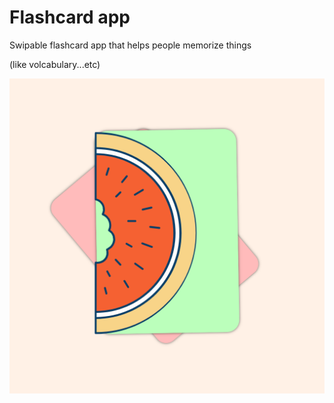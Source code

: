 # Flashcard app

Swipable flashcard app that helps people memorize things

(like volcabulary...etc)

![icon](assets/icon.png)
